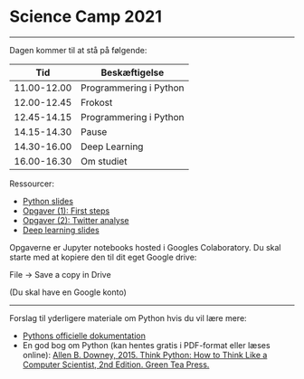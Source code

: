 # Science Camp 2021
---

Dagen kommer til at stå på følgende:

| Tid       | Beskæftigelse          |
|-----------|------------------------|
|11.00-12.00| Programmering i Python |
|12.00-12.45| Frokost                |
|12.45-14.15| Programmering i Python |
|14.15-14.30| Pause                  |
|14.30-16.00| Deep Learning          |
|16.00-16.30| Om studiet             |

Ressourcer:
 - [Python slides](https://docs.google.com/presentation/d/18u0KT4b8ApNQVm259XVZIlCK0vHB6GWnjk3dLcNc9h8/edit?usp=sharing)
 - [Opgaver (1): First steps](https://colab.research.google.com/drive/16Gu4dzC2CCxHtL0OPbYeQxl5qI5dvyej)
 - [Opgaver (2): Twitter analyse](https://colab.research.google.com/drive/1EMTT-U19GbebaaCfxuDi8xFdo5f1Zjin)
 - [Deep learning slides](https://docs.google.com/presentation/d/1KazeBeYK1wzSkUrMjbMYBqXolTWm_dHyGUGL9l-r7ww/edit?usp=sharing)

Opgaverne er Jupyter notebooks hosted i Googles Colaboratory. Du skal starte med at kopiere den til dit eget Google drive:

File -> Save a copy in Drive

(Du skal have en Google konto)

---
Forslag til yderligere materiale om Python hvis du vil lære mere:
 - [Pythons officielle dokumentation](https://github.com/user/repo/blob/branch/other_file.md)
 - En god bog om Python (kan hentes gratis i PDF-format eller læses online): [Allen B. Downey, 2015. Think Python: How to Think Like a Computer Scientist, 2nd Edition. Green Tea Press.](https://greenteapress.com/wp/think-python-2e/)
